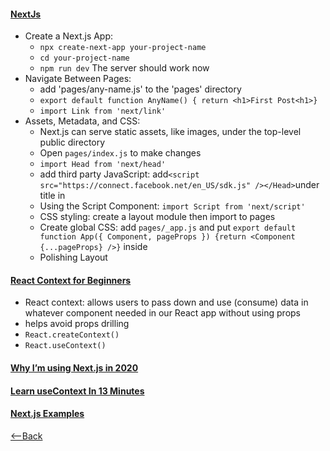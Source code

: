 #### [NextJs](https://nextjs.org/learn/basics/create-nextjs-app)
* Create a Next.js App:
  * ```npx create-next-app your-project-name```
  * ```cd your-project-name```
  * ```npm run dev``` The server should work now
* Navigate Between Pages:
  * add 'pages/any-name.js' to the 'pages' directory
  * ```export default function AnyName() { return <h1>First Post<h1>}```
  * ```import Link from 'next/link'```   
* Assets, Metadata, and CSS:
  * Next.js can serve static assets, like images, under the top-level public directory
  * Open ```pages/index.js``` to make changes
  * ```import Head from 'next/head'```
  * add third party JavaScript: add```<script src="https://connect.facebook.net/en_US/sdk.js" /></Head>```under title in <Head>
  * Using the Script Component: ```import Script from 'next/script'```
  * CSS styling: create a layout module then import to pages
  * Create global CSS: add ```pages/_app.js``` and put ```export default function App({ Component, pageProps }) {return <Component {...pageProps} />}``` inside
  * Polishing Layout
#### [React Context for Beginners](https://www.freecodecamp.org/news/react-context-for-beginners/)
* React context: allows users to pass down and use (consume) data in whatever component needed in our React app without using props
* helps avoid props drilling
* ```React.createContext()```
* ```React.useContext()```

#### [Why I’m using Next.js in 2020](https://www.youtube.com/watch?v=rtgbaKBhdkk)


#### [Learn useContext In 13 Minutes](https://www.youtube.com/watch?v=5LrDIWkK_Bc)


#### [Next.js Examples](https://github.com/vercel/next.js/tree/canary/examples)


[<--Back](README.md)